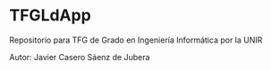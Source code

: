 # TFGLdApp
Repositorio para TFG de Grado en Ingeniería Informática por la UNIR

Autor: Javier Casero Sáenz de Jubera
